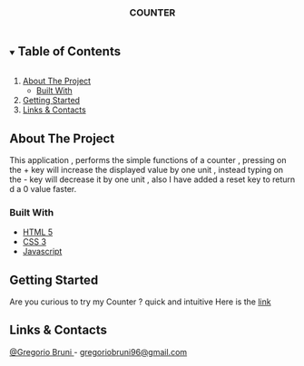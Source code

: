 <p align="center">

  <h3 align="center">COUNTER</h3>

</p>

<details open="open">
  <summary><h2 style="display: inline-block">Table of Contents</h2></summary>
  <ol>
    <li>
      <a href="#about-the-project">About The Project</a>
      <ul>
        <li><a href="#built-with">Built With</a></li>
      </ul>
    </li>
    <li>
      <a href="#getting-started">Getting Started</a>
      <ul>
      </ul>
    <li><a href="#links-contacts">Links & Contacts</a></li>
  </ol>
</details>

## About The Project

This application , performs the simple functions of a counter , pressing on the + key will increase the displayed value by one unit , instead typing on the - key will decrease it by one unit , also I have added a reset key to return d a 0 value faster.

### Built With

- [HTML 5](https://developer.mozilla.org/en-US/docs/Glossary/HTML)
- [CSS 3](https://developer.mozilla.org/en-US/docs/Web/CSS)
- [Javascript](https://developer.mozilla.org/en-US/docs/Web/JavaScript?retiredLocale=it)

## Getting Started

Are you curious to try my Counter ? quick and intuitive
Here is the [link](https://counter-app-js-base-project.netlify.app/)

## Links & Contacts

[@Gregorio Bruni ](https://github.com/TY-gregory) - gregoriobruni96@gmail.com
